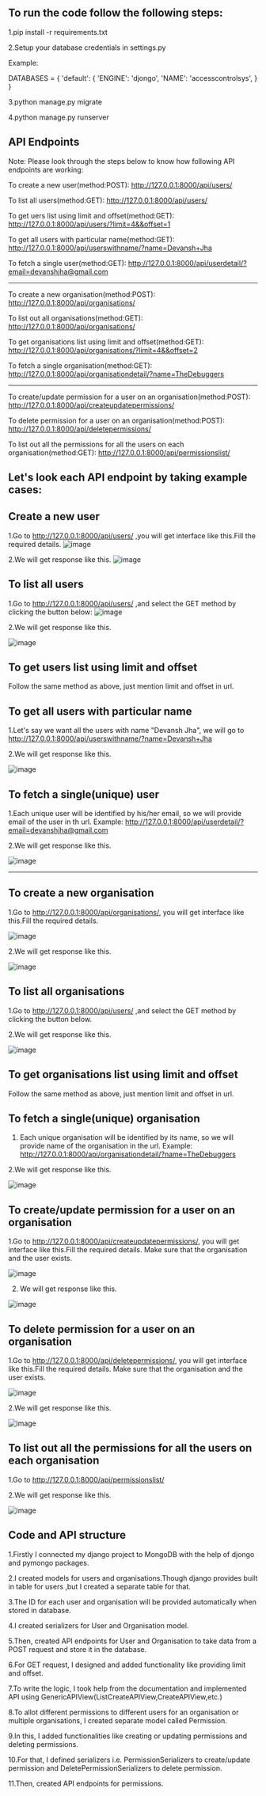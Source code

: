 To run the code follow the following steps:
---------------------------------------------------
1.pip install -r requirements.txt

2.Setup your database credentials in settings.py

Example:

DATABASES = {
            'default': {
                'ENGINE': 'djongo',
                'NAME': 'accesscontrolsys', 
            }
} 

3.python manage.py migrate

4.python manage.py runserver


API Endpoints
---------------------------------------------------
Note: Please look through the steps below to know how following API endpoints are working:

To create a new user(method:POST): http://127.0.0.1:8000/api/users/

To list all users(method:GET): http://127.0.0.1:8000/api/users/

To get uers list using limit and offset(method:GET): http://127.0.0.1:8000/api/users/?limit=4&&offset=1

To get all users with particular name(method:GET): http://127.0.0.1:8000/api/userswithname/?name=Devansh+Jha

To fetch a single user(method:GET): http://127.0.0.1:8000/api/userdetail/?email=devanshjha@gmail.com


----------------------------------------------------------------------------------------------

To create a new organisation(method:POST): http://127.0.0.1:8000/api/organisations/

To list out all organisations(method:GET): http://127.0.0.1:8000/api/organisations/

To get organisations list using limit and offset(method:GET): http://127.0.0.1:8000/api/organisations/?limit=4&&offset=2

To fetch a single organisation(method:GET): http://127.0.0.1:8000/api/organisationdetail/?name=TheDebuggers

-----------------------------------------------------------------------------------------------------


To create/update permission for a user on an organisation(method:POST): http://127.0.0.1:8000/api/createupdatepermissions/

To delete permission for a user on an organisation(method:POST): http://127.0.0.1:8000/api/deletepermissions/

To list out all the permissions for all the users on each organisation(method:GET): http://127.0.0.1:8000/api/permissionslist/




Let's look each API endpoint by taking example cases:
------------------------------------------------------------


Create a new user
-----------------------------------------------------------
1.Go to http://127.0.0.1:8000/api/users/ ,you will get interface like this.Fill the required details.
![image](https://user-images.githubusercontent.com/62210359/233945319-1b97fda1-0f32-4fb0-a968-4f8ef567d1bf.png)

2.We will get response like this.
![image](https://user-images.githubusercontent.com/62210359/233945467-b32f3c90-e1fd-4d6e-9aa7-e82b712e0071.png)


To list all users
---------------------------------------------------
1.Go to http://127.0.0.1:8000/api/users/ ,and select the GET method by clicking the button below:
![image](https://user-images.githubusercontent.com/62210359/233945865-b9390f4c-f1c5-4d82-8508-1ea3ab92c454.png)

2.We will get response like this.

![image](https://user-images.githubusercontent.com/62210359/233946053-1bc6771d-0d03-49b3-b831-b0e77b5be972.png)


To get users list using limit and offset
---------------------------------------------------
Follow the same method as above, just mention limit and offset in url.


To get all users with particular name
--------------------------------------------------------
1.Let's say we want all the users with name "Devansh Jha", we will go to http://127.0.0.1:8000/api/userswithname/?name=Devansh+Jha

2.We will get response like this.

![image](https://user-images.githubusercontent.com/62210359/233946880-75c7856d-403c-46e3-807b-3be845ca9eba.png)


To fetch a single(unique) user
---------------------------------------------------------------
1.Each unique user will be identified by his/her email, so we will provide email of the user in th url. Example: http://127.0.0.1:8000/api/userdetail/?email=devanshjha@gmail.com

2.We will get response like this.

![image](https://user-images.githubusercontent.com/62210359/233947569-250c4c3d-b665-456e-8454-414e678e2cfa.png)


---------------------------------------------------------------------------------------------------------------

To create a new organisation
---------------------------------------------
1.Go to http://127.0.0.1:8000/api/organisations/, you will get interface like this.Fill the required details.

![image](https://user-images.githubusercontent.com/62210359/233948554-96542c3d-7e62-483d-ae62-a3d98a22d59b.png)

2.We will get response like this.

![image](https://user-images.githubusercontent.com/62210359/233948669-47c24c15-7c73-4192-85e6-32d8ed7c32a6.png)


To list all organisations
-----------------------------------------------

1.Go to http://127.0.0.1:8000/api/users/ ,and select the GET method by clicking the button below.

2.We will get response like this.

![image](https://user-images.githubusercontent.com/62210359/233949152-47b808ac-7c39-4621-b7fa-2b812c57459e.png)


To get organisations list using limit and offset
---------------------------------------------------

Follow the same method as above, just mention limit and offset in url.


To fetch a single(unique) organisation
----------------------------------------

1. Each unique organisation will be identified by its name, so we will provide name of the organisation in the url. Example: http://127.0.0.1:8000/api/organisationdetail/?name=TheDebuggers

2.We will get response like this.

![image](https://user-images.githubusercontent.com/62210359/233950091-c18bf7ae-e1b1-4ca9-a9b6-2059bfcf6260.png)



To create/update permission for a user on an organisation
-----------------------------------------------------------

1.Go to http://127.0.0.1:8000/api/createupdatepermissions/, you will get interface like this.Fill the required details.
Make sure that the organisation and the user exists.

![image](https://user-images.githubusercontent.com/62210359/233951601-93b67842-713d-45c6-9697-c1c5e4d223e5.png)

2. We will get response like this.

![image](https://user-images.githubusercontent.com/62210359/233952336-f159d123-8650-4a7f-b517-a1e5c874da68.png)


 
To delete permission for a user on an organisation
------------------------------------------------------------
1.Go to http://127.0.0.1:8000/api/deletepermissions/, you will get interface like this.Fill the required details.
Make sure that the organisation and the user exists.

![image](https://user-images.githubusercontent.com/62210359/233952701-1b1220fc-bc05-4a81-af7a-460421d4d8bb.png)

2.We will get response like this.

![image](https://user-images.githubusercontent.com/62210359/233952866-19c61756-7d2c-45d2-aed9-5234a459863d.png)


To list out all the permissions for all the users on each organisation
-------------------------------------------------------------------------

1.Go to http://127.0.0.1:8000/api/permissionslist/

2.We will get response like this.

![image](https://user-images.githubusercontent.com/62210359/233953416-18af2ab8-cf85-40b5-9d89-dba1cd05d3fb.png)




Code and API structure
---------------------------------------

1.Firstly I connected my django project to MongoDB with the help of djongo and pymongo packages.

2.I created models for users and organisations.Though django provides built in table for users ,but I created a separate table for that.

3.The ID for each user and organisation will be provided automatically when stored in database.

4.I created serializers for User and Organisation model.

5.Then, created API endpoints for User and Organisation to take data from a POST request and store it in the database.

6.For GET request, I designed and added functionality like providing limit and offset.

7.To write the logic, I took help from the documentation and implemented API using GenericAPIView(ListCreateAPIView,CreateAPIView,etc.)

8.To allot different permissions to different users for an organisation or multiple organisations, I created separate model called Permission.

9.In this, I added functionalities like creating or updating permissions and deleting permissions.

10.For that, I defined serializers i.e. PermissionSerializers to create/update permission and DeletePermissionSerializers to delete permission.

11.Then, created API endpoints for permissions.
